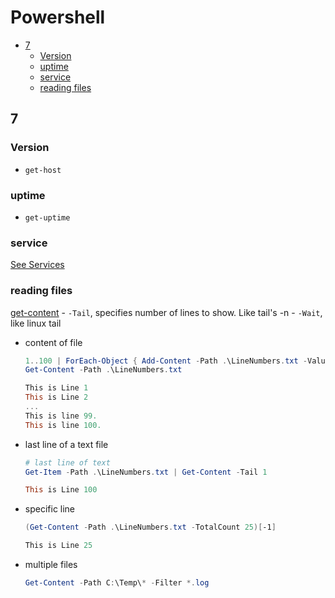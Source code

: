 # Powershell


- [7](#7)
  - [Version](#version)
  - [uptime](#uptime)
  - [service](#service)
  - [reading files](#reading-files)

## 7


### Version

- `get-host`

### uptime


- `get-uptime`


### service


[See Services](./services.md)


### reading files

[get-content](https://docs.microsoft.com/en-us/powershell/module/microsoft.powershell.management/get-content?view=powershell-7.2)
    - `-Tail`, specifies number of lines to show. Like tail's -n
    - `-Wait`, like linux tail
<br>
- content of file
    ```powershell
    1..100 | ForEach-Object { Add-Content -Path .\LineNumbers.txt -Value "This is line $_." }
    Get-Content -Path .\LineNumbers.txt

    This is Line 1
    This is Line 2
    ...
    This is line 99.
    This is line 100.
    ```
- last line of a text file
    ```powershell
    # last line of text
    Get-Item -Path .\LineNumbers.txt | Get-Content -Tail 1

    This is Line 100
    ```
- specific line
    ```powershell
    (Get-Content -Path .\LineNumbers.txt -TotalCount 25)[-1]

    This is Line 25
    ```
- multiple files
    ```powershell
    Get-Content -Path C:\Temp\* -Filter *.log
    ```
